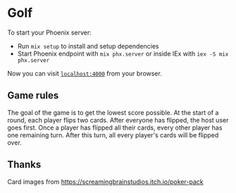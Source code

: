 # Golf

To start your Phoenix server:

  * Run `mix setup` to install and setup dependencies
  * Start Phoenix endpoint with `mix phx.server` or inside IEx with `iex -S mix phx.server`

Now you can visit [`localhost:4000`](http://localhost:4000) from your browser.

## Game rules

The goal of the game is to get the lowest score possible.
At the start of a round, each player flips two cards.
After everyone has flipped, the host user goes first.
Once a player has flipped all their cards, every other player has one remaining turn.
After this turn, all every player's cards will be flipped over.

## Thanks

Card images from
https://screamingbrainstudios.itch.io/poker-pack
